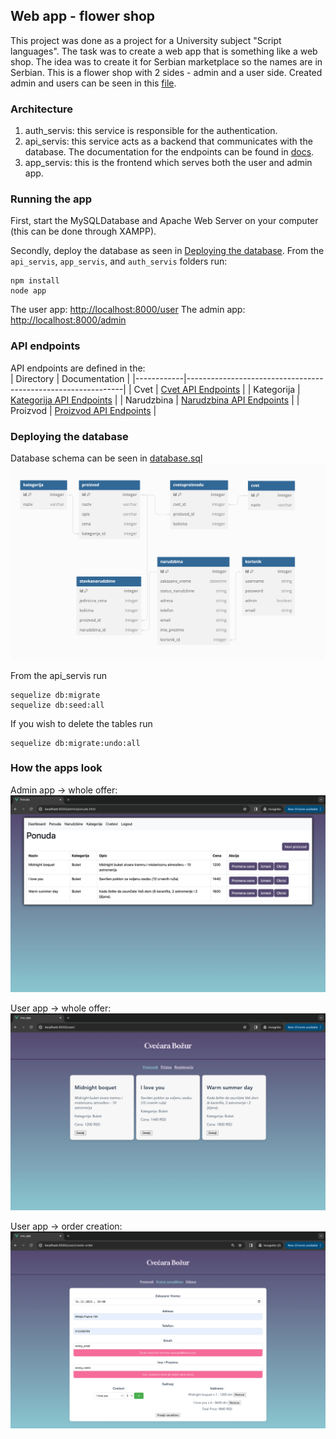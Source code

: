 ## Web app - flower shop

This project was done as a project for a University subject "Script languages". The task was to create a web app that is something like a web shop. The idea was to create it for Serbian marketplace so the names are in Serbian. This is a flower shop with 2 sides - admin and a user side. Created admin and users can be seen in this [file](api_servis/seeders/0-create-korisnici.js).

### Architecture
1. auth_servis: this service is responsible for the authentication.
2. api_servis: this service acts as a backend that communicates with the database. The documentation for the endpoints can be found in [docs](docs).
3. app_servis: this is the frontend which serves both the user and admin app.

### Running the app
First, start the MySQLDatabase and Apache Web Server on your computer (this can be done through XAMPP).

Secondly, deploy the database as seen in [Deploying the database](#deploying-the-database). From the `api_servis`, `app_servis`, and `auth_servis` folders run:
```
npm install
node app
```

The user app: [http://localhost:8000/user](http://localhost:8000/user)
The admin app: [http://localhost:8000/admin](http://localhost:8000/admin)

### API endpoints
API endpoints are defined in the: <br>
| Directory  | Documentation                                                |
|------------|--------------------------------------------------------------|
| Cvet       | [Cvet API Endpoints](docs/Cvet_API_Endpoints.md)             |
| Kategorija | [Kategorija API Endpoints](docs/Kategorija_API_Endpoints.md) |
| Narudzbina | [Narudzbina API Endpoints](docs/Narudzbina_API_Endpoints.md) |
| Proizvod   | [Proizvod API Endpoints](docs/Proizvod_API_Endpoints.md)     |


### Deploying the database
Database schema can be seen in [database.sql](api_servis/database/database.sql) <br>
![database_schema](docs/images/database_schema.png)

From the api_servis run <br>
```
sequelize db:migrate
sequelize db:seed:all
```

If you wish to delete the tables run <br>
```
sequelize db:migrate:undo:all
```

### How the apps look
Admin app -> whole offer: <br>
![app_admin_offer](docs/images/app_admin_offer.png) <br>

User app -> whole offer: <br>
![app_user_offer](docs/images/app_user_offer.png) <br>

User app -> order creation: <br>
![app_user_order](docs/images/app_user_order_creation.png) <br>

